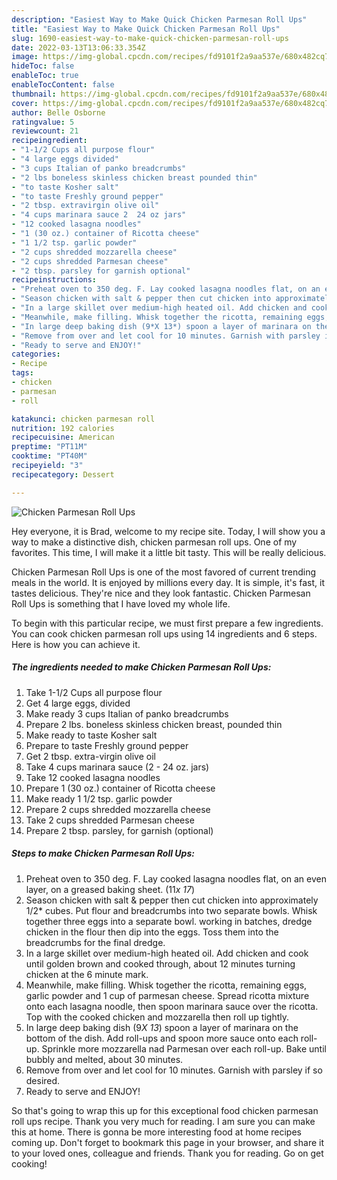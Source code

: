 ```yaml
---
description: "Easiest Way to Make Quick Chicken Parmesan Roll Ups"
title: "Easiest Way to Make Quick Chicken Parmesan Roll Ups"
slug: 1690-easiest-way-to-make-quick-chicken-parmesan-roll-ups
date: 2022-03-13T13:06:33.354Z
image: https://img-global.cpcdn.com/recipes/fd9101f2a9aa537e/680x482cq70/chicken-parmesan-roll-ups-recipe-main-photo.jpg
hideToc: false
enableToc: true
enableTocContent: false
thumbnail: https://img-global.cpcdn.com/recipes/fd9101f2a9aa537e/680x482cq70/chicken-parmesan-roll-ups-recipe-main-photo.jpg
cover: https://img-global.cpcdn.com/recipes/fd9101f2a9aa537e/680x482cq70/chicken-parmesan-roll-ups-recipe-main-photo.jpg
author: Belle Osborne
ratingvalue: 5
reviewcount: 21
recipeingredient:
- "1-1/2 Cups all purpose flour"
- "4 large eggs divided"
- "3 cups Italian of panko breadcrumbs"
- "2 lbs boneless skinless chicken breast pounded thin"
- "to taste Kosher salt"
- "to taste Freshly ground pepper"
- "2 tbsp. extravirgin olive oil"
- "4 cups marinara sauce 2  24 oz jars"
- "12 cooked lasagna noodles"
- "1 (30 oz.) container of Ricotta cheese"
- "1 1/2 tsp. garlic powder"
- "2 cups shredded mozzarella cheese"
- "2 cups shredded Parmesan cheese"
- "2 tbsp. parsley for garnish optional"
recipeinstructions:
- "Preheat oven to 350 deg. F. Lay cooked lasagna noodles flat, on an even layer, on a greased baking sheet. (11*x 17*)"
- "Season chicken with salt & pepper then cut chicken into approximately 1/2* cubes. Put flour and breadcrumbs into two separate bowls. Whisk together three eggs into a separate bowl. working in batches, dredge chicken in the flour then dip into the eggs. Toss them into the breadcrumbs for the final dredge."
- "In a large skillet over medium-high heated oil. Add chicken and cook until golden brown and cooked through, about 12 minutes turning chicken at the 6 minute mark."
- "Meanwhile, make filling. Whisk together the ricotta, remaining eggs, garlic powder and 1 cup of parmesan cheese. Spread ricotta mixture onto each lasagna noodle, then spoon marinara sauce over the ricotta. Top with the cooked chicken and mozzarella then roll up tightly."
- "In large deep baking dish (9*X 13*) spoon a layer of marinara on the bottom of the dish. Add roll-ups and spoon more sauce onto each roll-up. Sprinkle more mozzarella nad Parmesan over each roll-up. Bake until bubbly and melted, about 30 minutes."
- "Remove from over and let cool for 10 minutes. Garnish with parsley if so desired."
- "Ready to serve and ENJOY!"
categories:
- Recipe
tags:
- chicken
- parmesan
- roll

katakunci: chicken parmesan roll 
nutrition: 192 calories
recipecuisine: American
preptime: "PT11M"
cooktime: "PT40M"
recipeyield: "3"
recipecategory: Dessert

---
```



![Chicken Parmesan Roll Ups](https://img-global.cpcdn.com/recipes/fd9101f2a9aa537e/680x482cq70/chicken-parmesan-roll-ups-recipe-main-photo.jpg)

Hey everyone, it is Brad, welcome to my recipe site. Today, I will show you a way to make a distinctive dish, chicken parmesan roll ups. One of my favorites. This time, I will make it a little bit tasty. This will be really delicious.

Chicken Parmesan Roll Ups is one of the most favored of current trending meals in the world. It is enjoyed by millions every day. It is simple, it's fast, it tastes delicious. They're nice and they look fantastic. Chicken Parmesan Roll Ups is something that I have loved my whole life.




To begin with this particular recipe, we must first prepare a few ingredients. You can cook chicken parmesan roll ups using 14 ingredients and 6 steps. Here is how you can achieve it.

<!--inarticleads1-->

##### The ingredients needed to make Chicken Parmesan Roll Ups:

1. Take 1-1/2 Cups all purpose flour
1. Get 4 large eggs, divided
1. Make ready 3 cups Italian of panko breadcrumbs
1. Prepare 2 lbs. boneless skinless chicken breast, pounded thin
1. Make ready to taste Kosher salt
1. Prepare to taste Freshly ground pepper
1. Get 2 tbsp. extra-virgin olive oil
1. Take 4 cups marinara sauce (2 - 24 oz. jars)
1. Take 12 cooked lasagna noodles
1. Prepare 1 (30 oz.) container of Ricotta cheese
1. Make ready 1 1/2 tsp. garlic powder
1. Prepare 2 cups shredded mozzarella cheese
1. Take 2 cups shredded Parmesan cheese
1. Prepare 2 tbsp. parsley, for garnish (optional)




<!--inarticleads2-->

##### Steps to make Chicken Parmesan Roll Ups:

1. Preheat oven to 350 deg. F. Lay cooked lasagna noodles flat, on an even layer, on a greased baking sheet. (11*x 17*)
1. Season chicken with salt & pepper then cut chicken into approximately 1/2* cubes. Put flour and breadcrumbs into two separate bowls. Whisk together three eggs into a separate bowl. working in batches, dredge chicken in the flour then dip into the eggs. Toss them into the breadcrumbs for the final dredge.
1. In a large skillet over medium-high heated oil. Add chicken and cook until golden brown and cooked through, about 12 minutes turning chicken at the 6 minute mark.
1. Meanwhile, make filling. Whisk together the ricotta, remaining eggs, garlic powder and 1 cup of parmesan cheese. Spread ricotta mixture onto each lasagna noodle, then spoon marinara sauce over the ricotta. Top with the cooked chicken and mozzarella then roll up tightly.
1. In large deep baking dish (9*X 13*) spoon a layer of marinara on the bottom of the dish. Add roll-ups and spoon more sauce onto each roll-up. Sprinkle more mozzarella nad Parmesan over each roll-up. Bake until bubbly and melted, about 30 minutes.
1. Remove from over and let cool for 10 minutes. Garnish with parsley if so desired.
1. Ready to serve and ENJOY!



So that's going to wrap this up for this exceptional food chicken parmesan roll ups recipe. Thank you very much for reading. I am sure you can make this at home. There is gonna be more interesting food at home recipes coming up. Don't forget to bookmark this page in your browser, and share it to your loved ones, colleague and friends. Thank you for reading. Go on get cooking!
